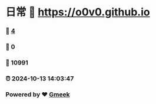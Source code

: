 # 日常 :link: https://o0v0.github.io 
### :page_facing_up: [4](https://o0v0.github.io/tag.html) 
### :speech_balloon: 0 
### :hibiscus: 10991 
### :alarm_clock: 2024-10-13 14:03:47 
### Powered by :heart: [Gmeek](https://github.com/Meekdai/Gmeek)
